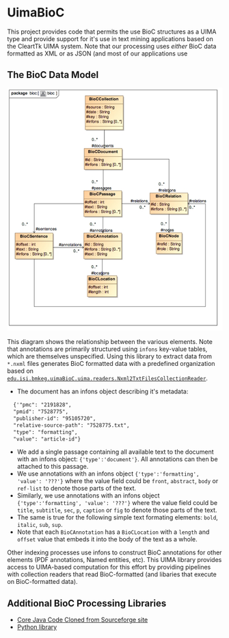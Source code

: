 # UimaBioC

This project provides code that permits the use BioC structures as a UIMA type and provide support for it's use in text mining applications based on the CleartTk UIMA system. Note that our processing uses *either* BioC data formatted as XML or as JSON (and most of our applications use 

## The BioC Data Model

![UML Diagram](src/main/resources/uml/bioc.jpg)

This diagram shows the relationship between the various elements. Note that annotations are primarily structured using `infons` key-value tables, which are themselves unspecified. Using this library to extract data from `*.nxml` files generates BioC formatted data with a predefined organization based on [`edu.isi.bmkeg.uimaBioC.uima.readers.Nxml2TxtFilesCollectionReader`](src/main/java/edu/isi/bmkeg/uimaBioC/uima/readers/Nxml2TxtFilesCollectionReader.java). 

* The document has an infons object describing it's metadata:

```
  {'"pmc": "2191828",  
  "pmid": "7528775", 
  "publisher-id": "95105720", 
  "relative-source-path": "7528775.txt", 
  "type": "formatting", 
  "value": "article-id"}
```

* We add a single passage containing all available text to the document with an infons object: `{'type':'document'}`. All annotations can then be attached to this passage.
* We use annotations with an infons object `{'type':'formatting', 'value': '???'}` where the value field could be `front`, `abstract`, `body` or `ref-list` to denote those parts of the text. 
* Similarly, we use annotations with an infons object `{'type':'formatting', 'value': '???'}` where the value field could be `title`, `subtitle`, `sec`, `p`,  `caption` or `fig` to denote those parts of the text.
* The same is true for the following simple text formating elements: `bold`, `italic`, `sub`, `sup`.
* Note that each `BioCAnnotation` has a `BioCLocation` with a `length` and `offset` value that embeds it into the body of the text as a whole.  

Other indexing processes use infons to construct BioC annotations for other elements (PDF annotations, Named entities, etc). This UIMA library provides access to UIMA-based computation for this effort by providing pipelines with collection readers that read BioC-formatted (and libaries that execute on BioC-formatted data).  

## Additional BioC Processing Libraries

* [Core Java Code Cloned from Sourceforge site](https://github.com/openbiocuration/BioC_Java)
* [Python library](https://github.com/2mh/PyBioC)


